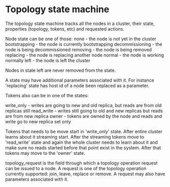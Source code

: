 # Topology state machine

The topology state machine tracks all the nodes in a cluster,
their state, properties (topology, tokens, etc) and requested actions.

Node state can be one of those:
 none             - the node is not yet in the cluster
 bootstrapping    - the node is currently bootstrapping
 decommissioning  - the node is being decommissioned
 removing         - the node is being removed
 replacing        - the node is replacing another node
 normal           - the node is working normally
 left             - the node is left the cluster

Nodes in state left are never removed from the state.

A state may have additional parameters associated with it. For instance
'replacing' state has host id of a node been replaced as a parameter.

Tokens also can be in one of the states:

write_only - writes are going to new and old replica, but reads are from
             old replicas still
read_write - writes still going to old and new replicas but reads are
             from new replica
owner      - tokens are owned by the node and reads and write go to new
             replica set only

Tokens that needs to be move start in 'write_only' state. After entire
cluster learns about it streaming start. After the streaming tokens move
to 'read_write' state and again the whole cluster needs to learn about it
and make sure no reads started before that point exist in the system.
After that tokens may move to the 'owner' state.

topology_request is the field through which a topology operation request
can be issued to a node. A request is one of the topology operation
currently supported: join, leave, replace or remove. A request may also
have parameters associated with it.
